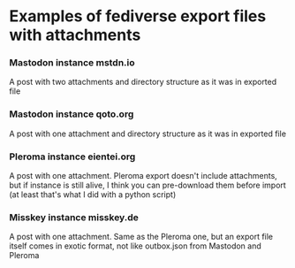 # Examples of fediverse export files with attachments

### Mastodon instance mstdn.io
A post with two attachments and directory structure as it was in exported file

### Mastodon instance qoto.org
A post with one attachment and directory structure as it was in exported file

### Pleroma instance eientei.org
A post with one attachment. Pleroma export doesn't include attachments, but if instance is still alive, I think you can pre-download them before import (at least that's what I did with a python script)

### Misskey instance misskey.de
A post with one attachment. Same as the Pleroma one, but an export file itself comes in exotic format, not like outbox.json from Mastodon and Pleroma

